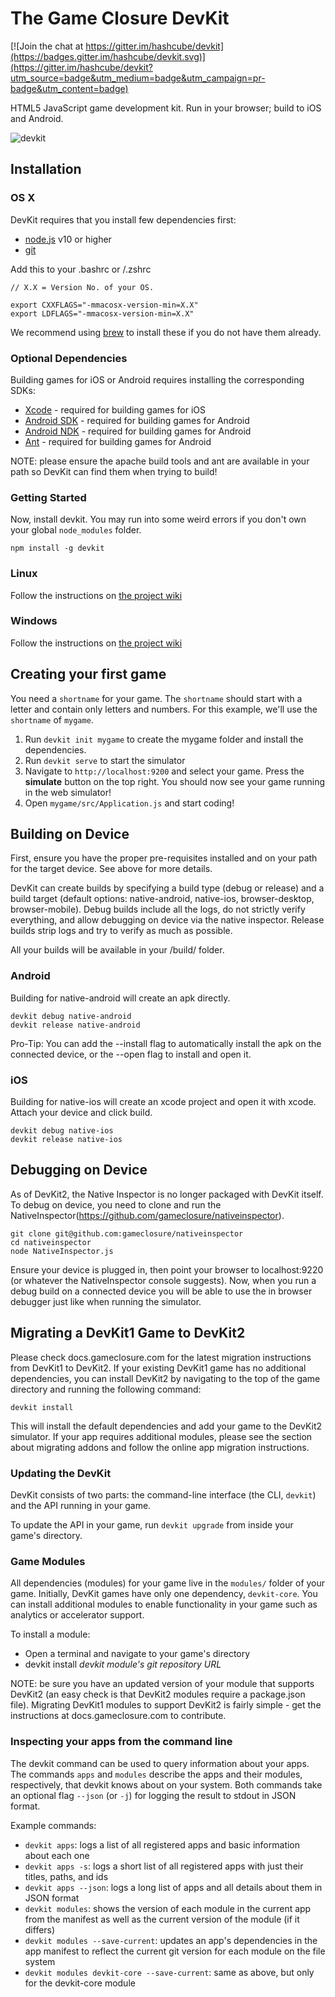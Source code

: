 The Game Closure DevKit
=======================

[![Join the chat at https://gitter.im/hashcube/devkit](https://badges.gitter.im/hashcube/devkit.svg)](https://gitter.im/hashcube/devkit?utm_source=badge&utm_medium=badge&utm_campaign=pr-badge&utm_content=badge)

HTML5 JavaScript game development kit. Run in your browser; build to iOS and
Android.

![devkit](https://cloud.githubusercontent.com/assets/4285147/5399582/7ab4683a-8121-11e4-9f15-6f3b1194b2dc.png)

## Installation

### OS X

DevKit requires that you install few dependencies first:

 * [node.js](http://nodejs.org/) v10 or higher
 * [git](http://git-scm.com/)

Add this to your .bashrc or /.zshrc

```
// X.X = Version No. of your OS.

export CXXFLAGS="-mmacosx-version-min=X.X"
export LDFLAGS="-mmacosx-version-min=X.X"

```

We recommend using [brew](http://brew.sh/) to install these if you do not have
them already.

### Optional Dependencies

Building games for iOS or Android requires installing the corresponding SDKs:

 * [Xcode](https://developer.apple.com/xcode/) - required for building games for
   iOS
 * [Android SDK](http://developer.android.com/sdk/index.html) - required for
   building games for Android
 * [Android NDK](https://developer.android.com/tools/sdk/ndk/index.html) -
   required for building games for Android
 * [Ant](http://ant.apache.org/manual/install.html) - required for building
   games for Android

NOTE: please ensure the apache build tools and ant are available in your path so
DevKit can find them when trying to build!

### Getting Started

Now, install devkit. You may run into some weird errors if you don't own your
global `node_modules` folder.

    npm install -g devkit


### Linux
Follow the instructions on [the project wiki](https://github.com/gameclosure/devkit/wiki/Install-Instructions---Linux)

### Windows
Follow the instructions on [the project wiki](https://github.com/gameclosure/devkit/wiki/Install-Instructions---Windows)



## Creating your first game

You need a `shortname` for your game.  The `shortname` should start with a
letter and contain only letters and numbers.  For this example, we'll use the
`shortname` of `mygame`.

1. Run `devkit init mygame` to create the mygame folder and install the
   dependencies.
2. Run `devkit serve` to start the simulator
3. Navigate to `http://localhost:9200` and select your game. Press the
   **simulate** button on the top right. You should now see your game running in
   the web simulator!
4. Open `mygame/src/Application.js` and start coding!

## Building on Device
First, ensure you have the proper pre-requisites installed and on your path for
the target device. See above for more details.

DevKit can create builds by specifying a build type (debug or release) and a
build target (default options:
native-android, native-ios, browser-desktop, browser-mobile). Debug builds
include all the logs, do not strictly verify everything, and allow debugging on
device via the native inspector. Release builds strip logs and try to verify as
much as possible.

All your builds will be available in your <game-folder>/build/<build-type>
folder.

### Android
Building for native-android will create an apk directly.
```
devkit debug native-android
devkit release native-android
```

Pro-Tip: You can add the --install flag to automatically install the apk on the
connected device, or the --open flag to install and open it.

### iOS
Building for native-ios will create an xcode project and open it with xcode.
Attach your device and click build.
```
devkit debug native-ios
devkit release native-ios
```


## Debugging on Device
As of DevKit2, the Native Inspector is no longer packaged with DevKit itself. To
debug on device, you need to clone and run the
NativeInspector(https://github.com/gameclosure/nativeinspector).

```
git clone git@github.com:gameclosure/nativeinspector
cd nativeinspector
node NativeInspector.js
```

Ensure your device is plugged in, then point your browser to localhost:9220 (or
whatever the NativeInspector console suggests). Now, when you run a debug build
on a connected device you will be able to use the in browser debugger just like
when running the simulator.


## Migrating a DevKit1 Game to DevKit2

Please check docs.gameclosure.com for the latest migration instructions from
DevKit1 to DevKit2. If your existing DevKit1 game has no additional
dependencies, you can install DevKit2 by navigating to the top of the game
directory and running the following command:

```
devkit install
```

This will install the default dependencies and add your game to the DevKit2
simulator. If your app requires additional modules, please see the section about
migrating addons and follow the online app migration instructions.


### Updating the DevKit

DevKit consists of two parts: the command-line interface (the CLI, `devkit`) and
the API running in your game.

To update the API in your game, run `devkit upgrade` from inside your game's
directory.

### Game Modules

All dependencies (modules) for your game live in the `modules/` folder of your
game.  Initially, DevKit games have only one dependency, `devkit-core`.  You can
install additional modules to enable functionality in your game such as
analytics or accelerator support.

To install a module:
 * Open a terminal and navigate to your game's directory
 * devkit install _devkit module's git repository URL_

NOTE: be sure you have an updated version of your module that supports DevKit2
(an easy check is that DevKit2 modules require a package.json file). Migrating
DevKit1 modules to support DevKit2 is fairly simple - get the instructions
at docs.gameclosure.com to contribute.

### Inspecting your apps from the command line

The devkit command can be used to query information about your apps.  The
commands `apps` and `modules` describe the apps and their modules, respectively,
that devkit knows about on your system.  Both commands take an optional
flag `--json` (or `-j`) for logging the result to stdout in JSON
format.

Example commands:
 * `devkit apps`: logs a list of all registered apps and basic information about
   each one
 * `devkit apps -s`: logs a short list of all registered apps with just their
   titles, paths, and ids
 * `devkit apps --json`: logs a long list of apps and all details about them in
   JSON format
 * `devkit modules`: shows the version of each module in the current app from
   the manifest as well as the current version of the module (if it differs)
 * `devkit modules --save-current`: updates an app's dependencies in the app
   manifest to reflect the current git version for each module on the file
   system
 * `devkit modules devkit-core --save-current`: same as above, but only for the
   devkit-core module
